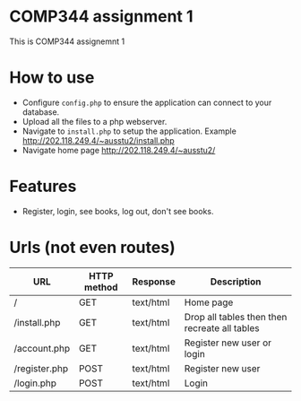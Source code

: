 # COMP344 assignment 1
This is COMP344 assignemnt 1

# How to use
- Configure `config.php` to ensure the application can connect to your database.
- Upload all the files to a php webserver.
- Navigate to `install.php` to setup the application. Example 
<http://202.118.249.4/~ausstu2/install.php>
- Navigate home page <http://202.118.249.4/~ausstu2/>

# Features
- Register, login, see books, log out, don't see books. 

# Urls (not even routes)

| URL           | HTTP method | Response  | Description                                   |
|---------------|-------------|-----------|-----------------------------------------------|
| /             | GET         | text/html | Home page                                     |
| /install.php  | GET         | text/html | Drop all tables then then recreate all tables |
| /account.php  | GET         | text/html | Register new user or login                    |
| /register.php | POST        | text/html | Register new user                             |
| /login.php    | POST        | text/html | Login                                         |